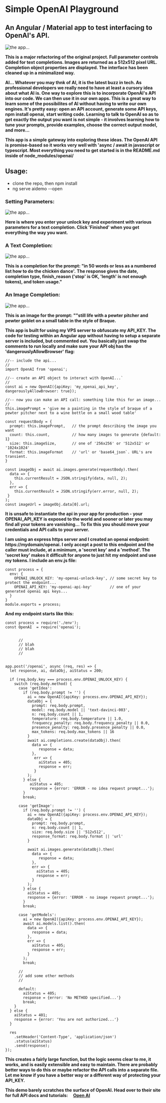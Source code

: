# Simple OpenAI Playground

## An Angular / Material app to test interfacing to OpenAI's API.

![the app...](src/assets/aidemo1.png)

**This is a major refactoring of the original project. Full parameter controls added for text completions. Images are returned as a 512x512 pixel URL. Completion object properties are displayed. The interface has been cleaned up in a minimalized way.**

**AI... Whatever you may thnk of AI, it is the latest buzz in tech. As professional developers we really need to have at least a cursory idea about what AI is. One way to explore this is to incorporate OpenAI's API into our code. We can then use it in our own apps. This is a great way to learn some of the possibilites of AI without having to write our own engines. It's pretty easy: open an API account, generate some API keys, npm install openai, start writing code. Learning to talk to OpenAI so as to get exactly the output you want is not simple - it involves learning how to tune your prompts, provide examples, choose the correct output model, and more...**

**This app is a simple gateway into exploring these ideas. The OpenAI API is promise-based so it works very well with 'async / await in javascript or typescript. Most everything you need to get started is in the README.md inside of node_modules/openai/**

## Usage:

- clone the repo, then npm install
- ng serve aidemo --open

### Setting Parameters:

![the app...](src/assets/aidemo2.png)

**Here is where you enter your unlock key and experiment with various parameters for a text completion. Click 'Finished' when you get everything the way you want.**

### A Text Completion:

![the app...](src/assets/aidemo3.png)

**This is a completion for the prompt: "in 50 words or less as a numbered list how to do the chicken dance'.**
**The response gives the date, completion type, finish_reason ('stop' is OK, 'length' is not enough tokens), and token usage."**

### An Image Completion:

![the app...](src/assets/aidemo4.png)

**This is an image for the prompt: ""still life with a pewter pitcher and pewter goblet on a small table in the style of Braque.**


**This app is built for using my VPS server to obfuscate my API_KEY. The code for testing within an Angular app without having to setup a separate server is included, but commented out. You basically just swap the comments to run locally and make sure your API obj has the 'dangerouslyAllowBrowser' flag:**

```
//-- include the api...
//
import OpenAI from 'openai';

//-- create an API object to interact with OpenAI...`
//
const ai = new OpenAI({apiKey: 'my_openai_api_key', dangerouslyAllowBrowser: true});

//-- now you can make an API call: something like this for an image...
//
this.imagePrompt = 'give me a painting in the style of braque of a pewter pitcher next to a wine bottle on a small wood table'

const requestBody = {
  prompt: this.imagePrompt,   // the prompt describing the image you want
  count: this.count,          // how many images to generate {default: 1}
  size: this.imageSize,       // one of '256x256' or '512x512' or '1024x1024'
  format: this.imageFormat    // 'url' or 'base64_json`. URL's are transient.
}

const imageObj = await ai.images.generate(requestBody).then(
  data => {
    this.currentResult = JSON.stringify(data, null, 2);
  },
  err => {
    this.currentResult = JSON.stringify(err.error, null, 2);
 }
);
const imageUrl = imageObj.data[0].url;
```

**It is unsafe to instantiate the api in your app for production - your OPENAI_API_KEY is exposed to the world and sooner or later you may find all your tokens are vanishing... To fix this you should move your credentials and API calls to your server.**

**I am using an express https server and I created an openai endpoint: https://mydomain/openai. I only accept a post to this endpoint and the caller must include, at a minimum, a 'secret key' and a 'method'. The 'secret key' makes it difficult for anyone to just hit my endpoint and use my tokens. I include an env.js file:**

```
const process = {
  env: {
    OPENAI_UNLOCK_KEY: 'my-openai-unlock-key', // some secret key to protect the endpoint...
    OPENAI_API_KEY: 'my-openai-api-key'        // one of your generated openai api keys...
  }
}
module.exports = process;
```

**And my endpoint starts like this:**

```
const process = require('./env');
const OpenAI  = require('openai');


      //
      // blah
      // blah
      //


app.post('/openai', async (req, res) => {
  let response, ai, dataObj, aiStatus = 200;
  
  if (req.body.key === process.env.OPENAI_UNLOCK_KEY) {
    switch (req.body.method) {
      case 'getIdea':
        if (req.body.prompt != '') {
          ai = new OpenAI({apiKey: process.env.OPENAI_API_KEY});
          dataObj = {
            prompt: req.body.prompt,
            model: req.body.model || 'text-davinci-003',
            n: req.body.count || 1,
            temperature: req.body.temperature || 1.0,
            frequency_penalty: req.body.frequency_penalty || 0.0,
            presence_penalty: req.body.presence_penalty || 0.0,
            max_tokens: req.body.max_tokens || 16
          }
          await ai.completions.create(dataObj).then(
            data => {
               response = data;
            },
             err => {
               aiStatus = 405;
               response = err;
             }
          );
        } else {
           aiStatus = 405;
           response = {error: 'ERROR - no idea request prompt...'};
        }
        break;

      case 'getImage':
        if (req.body.prompt != '') {
          ai = new OpenAI({apiKey: process.env.OPENAI_API_KEY});
          dataObj = {
            prompt: req.body.prompt,
            n: req.body.count || 1,
            size: req.body.size || '512x512',
            response_format: req.body.format || 'url'
          }
                
          await ai.images.generate(dataObj).then(
            data => {
               response = data;
            },
            err => {
              aiStatus = 405;
              response = err;
            }
          );
        } else {
          aiStatus = 405;
          response = {error: 'ERROR - no image request prompt...'};
        }
        break;

      case 'getModels':
        ai = new OpenAI({apiKey: process.env.OPENAI_API_KEY});
       	await ai.models.list().then(
       	  data => {
            response = data;
          },
          err => {
            aiStatus = 405;
            response = err;
          }
       	);
      	break;

      //
      // add some other methods
      //

      default:
        aiStatus = 405;
        response = {error: 'No METHOD specified...'}
        break;
    }
  } else {
    aiStatus = 401;
    response = {error: 'You are not authorized...'}
  }
      
  res
    .setHeader('Content-Type', 'application/json')
    .status(aiStatus)
    .send(response);
});
```
**This creates a fairly large function, but the logic seems clear to me, it works, and is easily extensible and easy to maintain. There are probably better ways to do this or maybe refactor the API calls into a separate file. Let me know if you have a better way or a different way of protecting your API_KEY.**

**This demo barely scratches the surface of OpenAI. Head over to their site for full API docs and tutorials:&nbsp;&nbsp;&nbsp;&nbsp;&nbsp;[Open AI](https://openai.com)**

